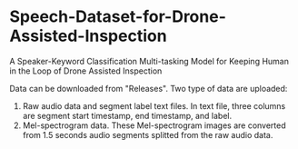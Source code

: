 # Speech-Dataset-for-Drone-Assisted-Inspection
A Speaker-Keyword Classification Multi-tasking Model for Keeping Human in the Loop of Drone Assisted Inspection

Data can be downloaded from "Releases". Two type of data are uploaded:
1. Raw audio data and segment label text files. In text file, three columns are segment start timestamp, end timestamp, and label.
2. Mel-spectrogram data. These Mel-spectrogram images are converted from 1.5 seconds audio segments splitted from the raw audio data.  
